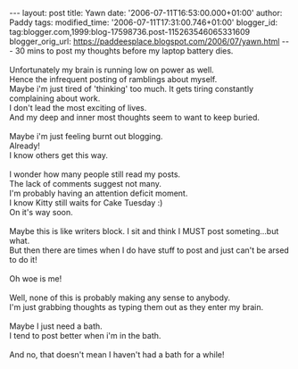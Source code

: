 \-\-- layout: post title: Yawn date: \'2006-07-11T16:53:00.000+01:00\'
author: Paddy tags: modified\_time: \'2006-07-11T17:31:00.746+01:00\'
blogger\_id: tag:blogger.com,1999:blog-17598736.post-115263546065331609
blogger\_orig\_url: https://paddeesplace.blogspot.com/2006/07/yawn.html
\-\-- 30 mins to post my thoughts before my laptop battery dies.\
\
Unfortunately my brain is running low on power as well.\
Hence the infrequent posting of ramblings about myself.\
Maybe i\'m just tired of \'thinking\' too much. It gets tiring
constantly complaining about work.\
I don\'t lead the most exciting of lives.\
And my deep and inner most thoughts seem to want to keep buried.\
\
Maybe i\'m just feeling burnt out blogging.\
Already!\
I know others get this way.\
\
I wonder how many people still read my posts.\
The lack of comments suggest not many.\
I\'m probably having an attention deficit moment.\
I know Kitty still waits for Cake Tuesday :)\
On it\'s way soon.\
\
Maybe this is like writers block. I sit and think I MUST post
someting\...but what.\
But then there are times when I do have stuff to post and just can\'t be
arsed to do it!\
\
Oh woe is me!\
\
Well, none of this is probably making any sense to anybody.\
I\'m just grabbing thoughts as typing them out as they enter my brain.\
\
Maybe I just need a bath.\
I tend to post better when i\'m in the bath.\
\
And no, that doesn\'t mean I haven\'t had a bath for a while!
